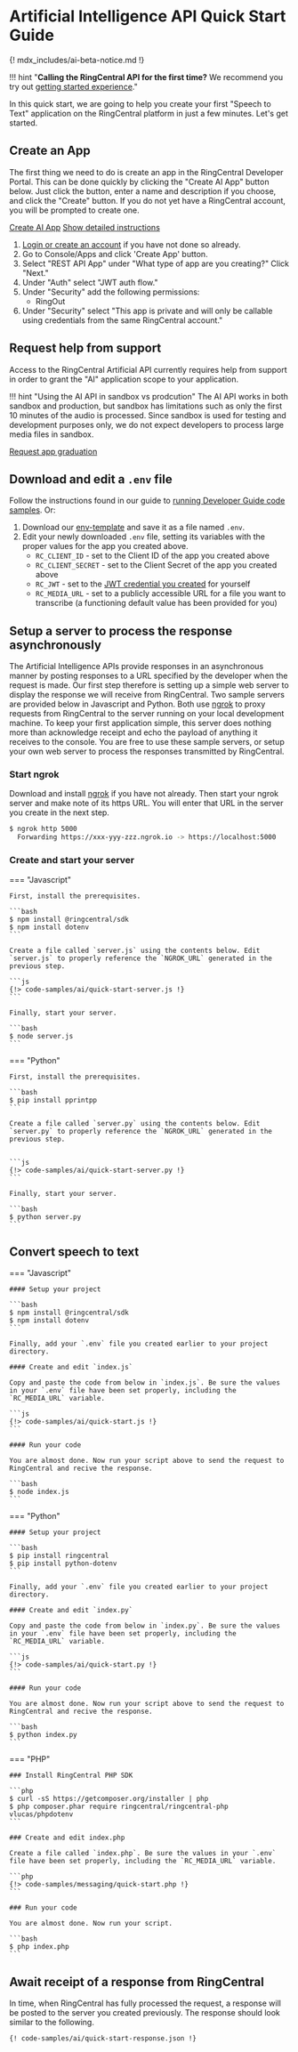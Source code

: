 # Artificial Intelligence API Quick Start Guide

{! mdx_includes/ai-beta-notice.md !}

!!! hint "**Calling the RingCentral API for the first time?** We recommend you try out [getting started experience](../../getting-started/)."

In this quick start, we are going to help you create your first "Speech to Text" application on the RingCentral platform in just a few minutes. Let's get started.

## Create an App

The first thing we need to do is create an app in the RingCentral Developer Portal. This can be done quickly by clicking the "Create AI App" button below. Just click the button, enter a name and description if you choose, and click the "Create" button. If you do not yet have a RingCentral account, you will be prompted to create one.

<a target="_new" href="https://developer.ringcentral.com/new-app?name=AI+Quick+Start+App&desc=A+simple+app+to+demo+using+AI+APIs+on+RingCentral&grantType=PersonalJWT&public=false&type=ServerOther&carriers=7710,7310,3420&permissions=AI&redirectUri=&utm_source=devguide&utm_medium=button&utm_campaign=quickstart" class="btn btn-primary">Create AI App</a>
<a class="btn-link btn-collapse" data-toggle="collapse" href="#create-app-instructions" role="button" aria-expanded="false" aria-controls="create-app-instructions">Show detailed instructions</a>

<div class="collapse" id="create-app-instructions">
<ol>
<li><a href="https://developer.ringcentral.com/login.html#/">Login or create an account</a> if you have not done so already.</li>
<li>Go to Console/Apps and click 'Create App' button.</li>
<li>Select "REST API App" under "What type of app are you creating?" Click "Next."</li>
<li>Under "Auth" select "JWT auth flow."
<li>Under "Security" add the following permissions:
  <ul>
    <li>RingOut</li>
  </ul>
</li>
<li>Under "Security" select "This app is private and will only be callable using credentials from the same RingCentral account."</li>
</ol>
</div>

## Request help from support

Access to the RingCentral Artificial API currently requires help from support in order to grant the "AI" application scope to your application. 

!!! hint "Using the AI API in sandbox vs prodcution"
    The AI API works in both sandbox and production, but sandbox has limitations such as only the first 10 minutes of the audio is processed. Since sandbox is used for testing and development purposes only, we do not expect developers to process large media files in sandbox.

<a target="_new" class="btn btn-primary" href="https://docs.google.com/forms/d/e/1FAIpQLSfwFYQLx2wTidwcGt3ZEkfnwvUIcrIdshEcH2EYQwTbZUeWyA/viewform?usp=sf_link">Request app graduation</a>


## Download and edit a `.env` file
	
Follow the instructions found in our guide to [running Developer Guide code samples](../../basics/code-samples/). Or:
	
1. Download our [env-template](https://raw.githubusercontent.com/ringcentral/ringcentral-api-docs/main/code-samples/env-template) and save it as a file named `.env`.
2. Edit your newly downloaded `.env` file, setting its variables with the proper values for the app you created above.
     * `RC_CLIENT_ID` - set to the Client ID of the app you created above
     * `RC_CLIENT_SECRET` - set to the Client Secret of the app you created above
     * `RC_JWT` - set to the [JWT credential you created](../../getting-started/create-credential) for yourself
     * `RC_MEDIA_URL` - set to a publicly accessible URL for a file you want to transcribe (a functioning default value has been provided for you)
	
## Setup a server to process the response asynchronously

The Artificial Intelligence APIs provide responses in an asynchronous manner by posting responses to a URL specified by the developer when the request is made. Our first step therefore is setting up a simple web server to display the response we will receive from RingCentral. Two sample servers are provided below in Javascript and Python. Both use [ngrok](https://ngrok.com/download) to proxy requests from RingCentral to the server running on your local development machine. To keep your first application simple, this server does nothing more than acknowledge receipt and echo the payload of anything it receives to the console. You are free to use these sample servers, or setup your own web server to process the responses transmitted by RingCentral.

### Start ngrok

Download and install [ngrok](https://ngrok.com/download) if you have not already. Then start your ngrok server and make note of its https URL. You will enter that URL in the server you create in the next step. 

```bash
$ ngrok http 5000
  Forwarding https://xxx-yyy-zzz.ngrok.io -> https://localhost:5000
```

### Create and start your server

=== "Javascript" 

    First, install the prerequisites.

    ```bash
    $ npm install @ringcentral/sdk
    $ npm install dotenv
    ```

    Create a file called `server.js` using the contents below. Edit `server.js` to properly reference the `NGROK_URL` generated in the previous step.

    ```js
    {!> code-samples/ai/quick-start-server.js !}
    ```

    Finally, start your server.

    ```bash
    $ node server.js
    ```

=== "Python" 

    First, install the prerequisites.

    ```bash
    $ pip install pprintpp
    ```
	
    Create a file called `server.py` using the contents below. Edit `server.py` to properly reference the `NGROK_URL` generated in the previous step.


    ```js
    {!> code-samples/ai/quick-start-server.py !}
    ```

    Finally, start your server.

    ```bash
    $ python server.py
    ```

## Convert speech to text

=== "Javascript"

    #### Setup your project

    ```bash
    $ npm install @ringcentral/sdk
    $ npm install dotenv
    ```

	Finally, add your `.env` file you created earlier to your project directory. 

    #### Create and edit `index.js`

    Copy and paste the code from below in `index.js`. Be sure the values in your `.env` file have been set properly, including the `RC_MEDIA_URL` variable. 

    ```js
    {!> code-samples/ai/quick-start.js !}
    ```

    #### Run your code

    You are almost done. Now run your script above to send the request to RingCentral and recive the response.
  
    ```bash
    $ node index.js
    ```

=== "Python"

    #### Setup your project

    ```bash
    $ pip install ringcentral
    $ pip install python-dotenv
    ```

	Finally, add your `.env` file you created earlier to your project directory. 

    #### Create and edit `index.py`

    Copy and paste the code from below in `index.py`. Be sure the values in your `.env` file have been set properly, including the `RC_MEDIA_URL` variable. 
	
    ```js
    {!> code-samples/ai/quick-start.py !}
    ```

    #### Run your code

    You are almost done. Now run your script above to send the request to RingCentral and recive the response.
  
    ```bash
    $ python index.py
    ```

=== "PHP"

    ### Install RingCentral PHP SDK

    ```php
    $ curl -sS https://getcomposer.org/installer | php
    $ php composer.phar require ringcentral/ringcentral-php vlucas/phpdotenv
    ```

    ### Create and edit index.php

    Create a file called `index.php`. Be sure the values in your `.env` file have been set properly, including the `RC_MEDIA_URL` variable. 

    ```php
    {!> code-samples/messaging/quick-start.php !}
    ```

    ### Run your code

    You are almost done. Now run your script.

    ```bash
    $ php index.php
    ```

## Await receipt of a response from RingCentral

In time, when RingCentral has fully processed the request, a response will be posted to the server you created previously. The response should look similar to the following.

```bash
{! code-samples/ai/quick-start-response.json !}
```

